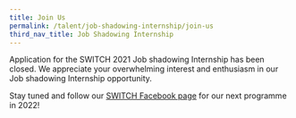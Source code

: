 ```yaml
---
title: Join Us
permalink: /talent/job-shadowing-internship/join-us
third_nav_title: Job Shadowing Internship
---
```

Application for the SWITCH 2021 Job shadowing Internship has been closed. We appreciate your overwhelming interest and enthusiasm in our Job shadowing Internship opportunity. 

Stay tuned and follow our [SWITCH Facebook page](https://www.facebook.com/SwitchSingapore/) for our next programme in 2022!

